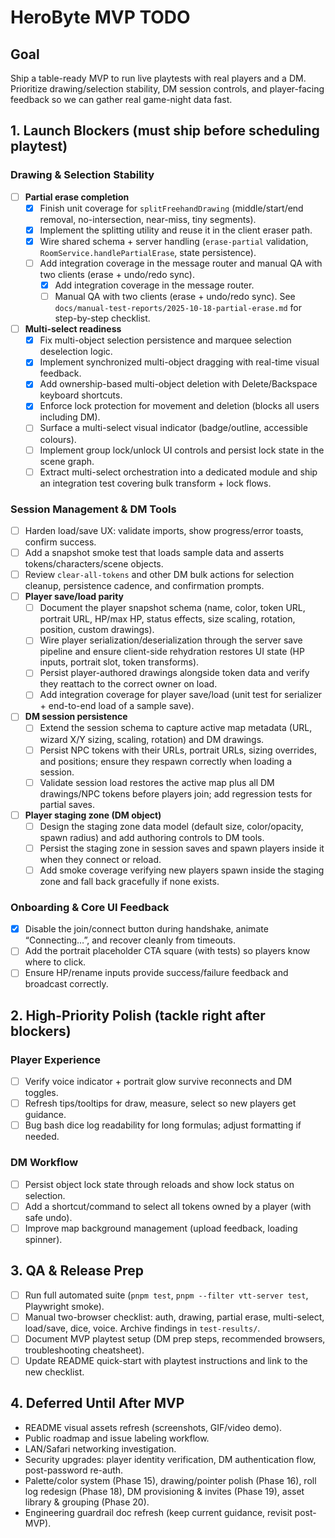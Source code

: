 # HeroByte MVP TODO

## Goal

Ship a table-ready MVP to run live playtests with real players and a DM. Prioritize drawing/selection stability, DM session controls, and player-facing feedback so we can gather real game-night data fast.

## 1. Launch Blockers (must ship before scheduling playtest)

### Drawing & Selection Stability

- [ ] **Partial erase completion**
  - [x] Finish unit coverage for `splitFreehandDrawing` (middle/start/end removal, no-intersection, near-miss, tiny segments).
  - [x] Implement the splitting utility and reuse it in the client eraser path.
  - [x] Wire shared schema + server handling (`erase-partial` validation, `RoomService.handlePartialErase`, state persistence).
  - [ ] Add integration coverage in the message router and manual QA with two clients (erase + undo/redo sync).
    - [x] Add integration coverage in the message router.
    - [ ] Manual QA with two clients (erase + undo/redo sync). See `docs/manual-test-reports/2025-10-18-partial-erase.md` for step-by-step checklist.
- [ ] **Multi-select readiness**
  - [x] Fix multi-object selection persistence and marquee selection deselection logic.
  - [x] Implement synchronized multi-object dragging with real-time visual feedback.
  - [x] Add ownership-based multi-object deletion with Delete/Backspace keyboard shortcuts.
  - [x] Enforce lock protection for movement and deletion (blocks all users including DM).
  - [ ] Surface a multi-select visual indicator (badge/outline, accessible colours).
  - [ ] Implement group lock/unlock UI controls and persist lock state in the scene graph.
  - [ ] Extract multi-select orchestration into a dedicated module and ship an integration test covering bulk transform + lock flows.

### Session Management & DM Tools

- [ ] Harden load/save UX: validate imports, show progress/error toasts, confirm success.
- [ ] Add a snapshot smoke test that loads sample data and asserts tokens/characters/scene objects.
- [ ] Review `clear-all-tokens` and other DM bulk actions for selection cleanup, persistence cadence, and confirmation prompts.
- [ ] **Player save/load parity**
  - [ ] Document the player snapshot schema (name, color, token URL, portrait URL, HP/max HP, status effects, size scaling, rotation, position, custom drawings).
  - [ ] Wire player serialization/deserialization through the server save pipeline and ensure client-side rehydration restores UI state (HP inputs, portrait slot, token transforms).
  - [ ] Persist player-authored drawings alongside token data and verify they reattach to the correct owner on load.
  - [ ] Add integration coverage for player save/load (unit test for serializer + end-to-end load of a sample save).
- [ ] **DM session persistence**
  - [ ] Extend the session schema to capture active map metadata (URL, wizard X/Y sizing, scaling, rotation) and DM drawings.
  - [ ] Persist NPC tokens with their URLs, portrait URLs, sizing overrides, and positions; ensure they respawn correctly when loading a session.
  - [ ] Validate session load restores the active map plus all DM drawings/NPC tokens before players join; add regression tests for partial saves.
- [ ] **Player staging zone (DM object)**
  - [ ] Design the staging zone data model (default size, color/opacity, spawn radius) and add authoring controls to DM tools.
  - [ ] Persist the staging zone in session saves and spawn players inside it when they connect or reload.
  - [ ] Add smoke coverage verifying new players spawn inside the staging zone and fall back gracefully if none exists.

### Onboarding & Core UI Feedback

- [x] Disable the join/connect button during handshake, animate “Connecting…”, and recover cleanly from timeouts.
- [ ] Add the portrait placeholder CTA square (with tests) so players know where to click.
- [ ] Ensure HP/rename inputs provide success/failure feedback and broadcast correctly.

## 2. High-Priority Polish (tackle right after blockers)

### Player Experience

- [ ] Verify voice indicator + portrait glow survive reconnects and DM toggles.
- [ ] Refresh tips/tooltips for draw, measure, select so new players get guidance.
- [ ] Bug bash dice log readability for long formulas; adjust formatting if needed.

### DM Workflow

- [ ] Persist object lock state through reloads and show lock status on selection.
- [ ] Add a shortcut/command to select all tokens owned by a player (with safe undo).
- [ ] Improve map background management (upload feedback, loading spinner).

## 3. QA & Release Prep

- [ ] Run full automated suite (`pnpm test`, `pnpm --filter vtt-server test`, Playwright smoke).
- [ ] Manual two-browser checklist: auth, drawing, partial erase, multi-select, load/save, dice, voice. Archive findings in `test-results/`.
- [ ] Document MVP playtest setup (DM prep steps, recommended browsers, troubleshooting cheatsheet).
- [ ] Update README quick-start with playtest instructions and link to the new checklist.

## 4. Deferred Until After MVP

- README visual assets refresh (screenshots, GIF/video demo).
- Public roadmap and issue labeling workflow.
- LAN/Safari networking investigation.
- Security upgrades: player identity verification, DM authentication flow, post-password re-auth.
- Palette/color system (Phase 15), drawing/pointer polish (Phase 16), roll log redesign (Phase 18), DM provisioning & invites (Phase 19), asset library & grouping (Phase 20).
- Engineering guardrail doc refresh (keep current guidance, revisit post-MVP).
